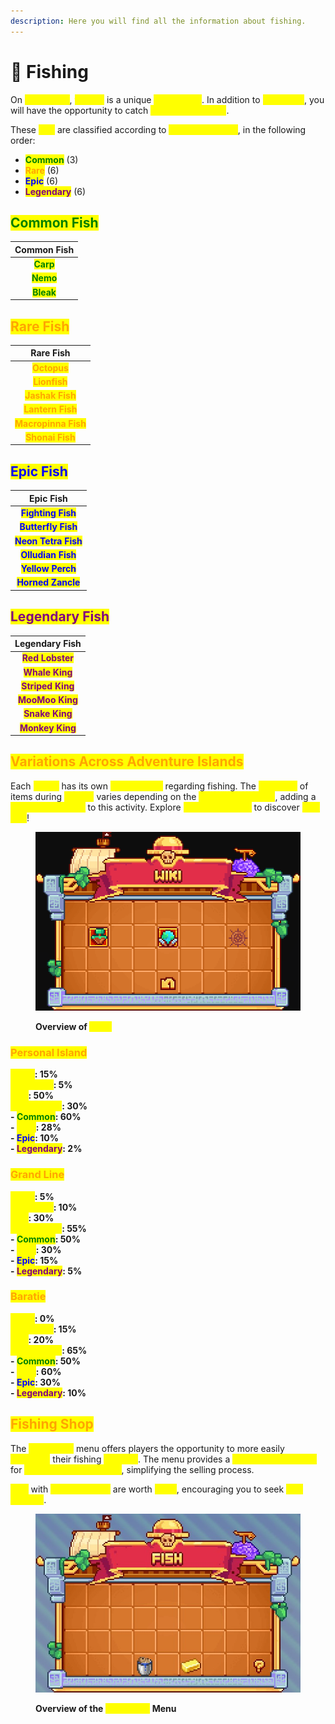 ```yaml
---
description: Here you will find all the information about fishing.
---
```


# 🎣 Fishing

On <mark style="color:yellow;">**MinePiece**</mark>, <mark style="color:yellow;">**fishing**</mark> is a unique <mark style="color:yellow;">**experience**</mark>. In addition to <mark style="color:yellow;">**basic fish**</mark>, you will have the opportunity to catch <mark style="color:yellow;">**exclusive species**</mark>.&#x20;

These <mark style="color:yellow;">**fish**</mark> are classified according to <mark style="color:yellow;">**different rarities**</mark>, in the following order: &#x20;

* <mark style="color:green;">**Common**</mark> (3)&#x20;
* <mark style="color:orange;">**Rare**</mark> (6)&#x20;
* <mark style="color:blue;">**Epic**</mark> (6)&#x20;
* <mark style="color:purple;">**Legendary**</mark> (6)

## <mark style="color:green;">Common Fish</mark>

|                 Common Fish                 |
| :-----------------------------------------: |
|  <mark style="color:green;">**Carp**</mark> |
|  <mark style="color:green;">**Nemo**</mark> |
| <mark style="color:green;">**Bleak**</mark> |

## <mark style="color:orange;">Rare Fish</mark>

|                        Rare Fish                       |
| :----------------------------------------------------: |
|     <mark style="color:orange;">**Octopus**</mark>     |
|     <mark style="color:orange;">**Lionfish**</mark>    |
|   <mark style="color:orange;">**Jashak Fish**</mark>   |
|   <mark style="color:orange;">**Lantern Fish**</mark>  |
| <mark style="color:orange;">**Macropinna Fish**</mark> |
|   <mark style="color:orange;">**Shonai Fish**</mark>   |

## <mark style="color:blue;">Epic Fish</mark>

|                       Epic Fish                      |
| :--------------------------------------------------: |
|  <mark style="color:blue;">**Fighting Fish**</mark>  |
|  <mark style="color:blue;">**Butterfly Fish**</mark> |
| <mark style="color:blue;">**Neon Tetra Fish**</mark> |
|  <mark style="color:blue;">**Olludian Fish**</mark>  |
|   <mark style="color:blue;">**Yellow Perch**</mark>  |
|  <mark style="color:blue;">**Horned Zancle**</mark>  |

## <mark style="color:purple;">Legendary Fish</mark>

|                    Legendary Fish                   |
| :-------------------------------------------------: |
|  <mark style="color:purple;">**Red Lobster**</mark> |
|  <mark style="color:purple;">**Whale King**</mark>  |
| <mark style="color:purple;">**Striped King**</mark> |
|  <mark style="color:purple;">**MooMoo King**</mark> |
|  <mark style="color:purple;">**Snake King**</mark>  |
|  <mark style="color:purple;">**Monkey King**</mark> |

## <mark style="color:orange;">Variations Across Adventure Islands</mark>

Each <mark style="color:yellow;">**island**</mark> has its own <mark style="color:yellow;">**specificities**</mark> regarding fishing. The <mark style="color:yellow;">**drop rate**</mark> of items during <mark style="color:yellow;">**fishing**</mark> varies depending on the <mark style="color:yellow;">**adventure islands**</mark>, adding a <mark style="color:yellow;">**strategic element**</mark> to this activity. Explore <mark style="color:yellow;">**different waters**</mark> to discover <mark style="color:yellow;">**new fish**</mark>!

<figure><img src="../.gitbook/assets/image (65).png" alt=""><figcaption><p><strong>Overview of </strong><mark style="color:yellow;"><strong><code>/fish</code></strong></mark></p></figcaption></figure>

### <mark style="color:orange;">Personal Island</mark>

<mark style="color:yellow;">**Trash**</mark>**: 15%** \
<mark style="color:yellow;">**Treasures**</mark>**: 5%** \
<mark style="color:yellow;">**Fish**</mark>**: 50%** \
<mark style="color:yellow;">**Special Fish**</mark>**: 30%**\
&#x20;         **- **<mark style="color:green;">**Common**</mark>**: 60%**\
&#x20;         **- **<mark style="color:yellow;">**Rare**</mark>**: 28%**\
&#x20;         **- **<mark style="color:blue;">**Epic**</mark>**: 10%**\
&#x20;         **- **<mark style="color:purple;">**Legendary**</mark>**: 2%**

### <mark style="color:orange;">Grand Line</mark>

<mark style="color:yellow;">**Trash**</mark>**: 5%** \
<mark style="color:yellow;">**Treasures**</mark>**: 10%** \
<mark style="color:yellow;">**Fish**</mark>**: 30%** \
<mark style="color:yellow;">**Special Fish**</mark>**: 55%**\
&#x20;         **- **<mark style="color:green;">**Common**</mark>**: 50%**\
&#x20;         **- **<mark style="color:yellow;">**Rare**</mark>**: 30%**\
&#x20;         **- **<mark style="color:blue;">**Epic**</mark>**: 15%**\
&#x20;         **- **<mark style="color:purple;">**Legendary**</mark>**: 5%**

### <mark style="color:orange;">Baratie</mark>

<mark style="color:yellow;">**Trash**</mark>**: 0%** \
<mark style="color:yellow;">**Treasures**</mark>**: 15%** \
<mark style="color:yellow;">**Fish**</mark>**: 20%** \
<mark style="color:yellow;">**Special Fish**</mark>**: 65%**\
&#x20;         **- **<mark style="color:green;">**Common**</mark>**: 50%**\
&#x20;         **- **<mark style="color:yellow;">**Rare**</mark>**: 60%**\
&#x20;         **- **<mark style="color:blue;">**Epic**</mark>**: 30%**\
&#x20;         **- **<mark style="color:purple;">**Legendary**</mark>**: 10%**

## <mark style="color:orange;">Fishing Shop</mark>

The <mark style="color:yellow;">**`/fish shop`**</mark> menu offers players the opportunity to more easily <mark style="color:yellow;">**monetize**</mark> their fishing <mark style="color:yellow;">**catches**</mark>. The menu provides a <mark style="color:yellow;">**direct selling option**</mark> for <mark style="color:yellow;">**all fish in the inventory**</mark>, simplifying the selling process.&#x20;

<mark style="color:yellow;">**Fish**</mark> with <mark style="color:yellow;">**higher rarities**</mark> are worth <mark style="color:yellow;">**more**</mark>, encouraging you to seek <mark style="color:yellow;">**rare species**</mark>.

<figure><img src="../.gitbook/assets/fish shop (1).jpg" alt=""><figcaption><p><strong>Overview of the </strong><mark style="color:yellow;"><strong><code>/fish shop</code></strong></mark><strong> Menu</strong></p></figcaption></figure>
